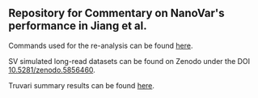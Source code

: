 ## Repository for Commentary on NanoVar's performance in Jiang et al.


Commands used for the re-analysis can be found [here](https://github.com/cytham/nv_benchmark_jiang/blob/main/commands.md).

SV simulated long-read datasets can be found on Zenodo under the DOI [10.5281/zenodo.5856460](https://zenodo.org/record/5856460#.YeaT_oNfhcY).

Truvari summary results can be found [here]().
